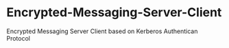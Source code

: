 # Encrypted-Messaging-Server-Client
Encrypted Messaging Server Client based on Kerberos Authentican Protocol
